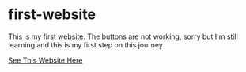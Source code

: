 # first-website
This is my first website. The buttons are not working, sorry but I'm still learning and this is my first step on this journey

[See This Website Here](https://imgur.com/a/xIMGVLh)
